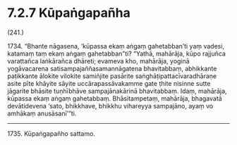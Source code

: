 

# 7.2.7 Kūpaṅgapañha




(241.)

1734\. “Bhante nāgasena, ‘kūpassa ekaṃ aṅgaṃ gahetabban’ti yaṃ vadesi, katamaṃ taṃ ekaṃ aṅgaṃ gahetabban”ti? “Yathā, mahārāja, kūpo rajjuñca varattañca laṅkārañca dhāreti; evameva kho, mahārāja, yoginā yogāvacarena satisampajaññasamannāgatena bhavitabbaṃ, abhikkante paṭikkante ālokite vilokite samiñjite pasārite saṅghāṭipattacīvaradhāraṇe asite pīte khāyite sāyite uccārapassāvakamme gate ṭhite nisinne sutte jāgarite bhāsite tuṇhībhāve sampajānakārinā bhavitabbaṃ. Idaṃ, mahārāja, kūpassa ekaṃ aṅgaṃ gahetabbaṃ. Bhāsitampetaṃ, mahārāja, bhagavatā devātidevena ‘sato, bhikkhave, bhikkhu vihareyya sampajāno, ayaṃ vo amhākaṃ anusāsanī’”ti.

---

1735\. Kūpaṅgapañho sattamo.





